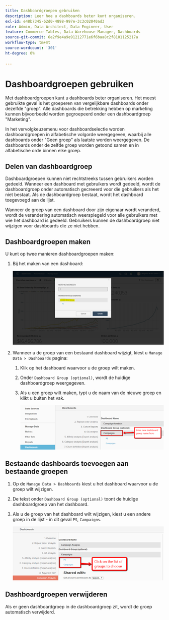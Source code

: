 ```yaml
---
title: Dashboardgroepen gebruiken
description: Leer hoe u dashboards beter kunt organiseren.
exl-id: e48b7345-62d0-4898-997e-3c3c02040ad3
role: Admin, Data Architect, Data Engineer, User
feature: Commerce Tables, Data Warehouse Manager, Dashboards
source-git-commit: 6e2f9e4a9e91212771e6f6baa8c2f8101125217a
workflow-type: tm+mt
source-wordcount: '301'
ht-degree: 0%

---
```


# Dashboardgroepen gebruiken

Met dashboardgroepen kunt u dashboards beter organiseren. Het meest gebruikte geval is het groeperen van vergelijkbare dashboards onder dezelfde &quot;groep&quot;. Alle dashboards die betrekking hebben op marketing kunnen bijvoorbeeld worden gegroepeerd onder een dashboardgroep &quot;Marketing&quot;.

In het vervolgkeuzemenu voor dashboardselectie worden dashboardgroepen in alfabetische volgorde weergegeven, waarbij alle dashboards onder &quot;Geen groep&quot; als laatste worden weergegeven. De dashboards onder de zelfde groep worden getoond samen en in alfabetische orde binnen elke groep.

## Delen van dashboardgroep

Dashboardgroepen kunnen niet rechtstreeks tussen gebruikers worden gedeeld. Wanneer een dashboard met gebruikers wordt gedeeld, wordt de dashboardgroep onder automatisch gecreeerd voor die gebruikers als het niet bestaat. Als de dashboardgroep bestaat, wordt het dashboard toegevoegd aan de lijst.

Wanneer de groep van een dashboard door zijn eigenaar wordt veranderd, wordt de verandering automatisch weerspiegeld voor alle gebruikers met wie het dashboard is gedeeld. Gebruikers kunnen de dashboardgroep niet wijzigen voor dashboards die ze niet hebben.

## Dashboardgroepen maken

U kunt op twee manieren dashboardgroepen maken:

1. Bij het maken van een dashboard:

   ![dashboardgroep maken](../../assets/create-dashboard-groups-new-dashboard.png)

1. Wanneer u de groep van een bestaand dashboard wijzigt, kiest u `Manage Data > Dashboards` pagina:

   1. Klik op het dashboard waarvoor u de groep wilt maken.

   1. Onder `Dashboard Group (optional)`, wordt de huidige dashboardgroep weergegeven.

   1. Als u een groep wilt maken, typt u de naam van de nieuwe groep en klikt u buiten het vak.

      ![dashboardgroep maken](../../assets/create-dashboard-groups-existing-dashboard.png)

## Bestaande dashboards toevoegen aan bestaande groepen

1. Op de `Manage Data > Dashboards` kiest u het dashboard waarvoor u de groep wilt wijzigen.

1. De tekst onder `Dashboard Group (optional)` toont de huidige dashboardgroep van het dashboard.

1. Als u de groep van het dashboard wilt wijzigen, kiest u een andere groep in de lijst - in dit geval `PS`, `Campaigns`.

   ![groepdashboard wijzigen](../../assets/add-existing-dashboard-existing-group.png)

## Dashboardgroepen verwijderen

Als er geen dashboardgroep in de dashboardgroep zit, wordt de groep automatisch verwijderd.
